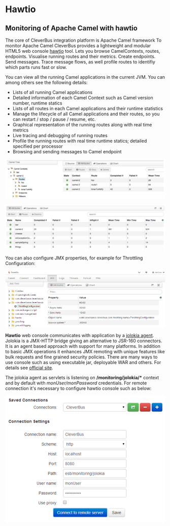 # Hawtio

## Monitoring of Apache Camel with hawtio

The core of CleverBus integration platform is Apache Camel framework To monitor Apache Camel CleverBus provides a lightweight and modular HTML5 web console [hawtio](http://hawt.io/) tool. Lets you browse CamelContexts, routes, endpoints. Visualise running routes and their metrics. Create endpoints. Send messages. Trace message flows, as well profile routes to identifiy which parts runs fast or slow.


You can view all the running Camel applications in the current JVM. You can among others see the following details:

-   Lists of all running Camel applications
-   Detailed information of each Camel Context such as Camel version number, runtime statics
-   Lists of all routes in each Camel applications and their runtime statistics
-   Manage the lifecycle of all Camel applications and their routes, so you can restart / stop / pause / resume, etc.
-   Graphical representation of the running routes along with real time metrics
-   Live tracing and debugging of running routes
-   Profile the running routes with real time runtime statics; detailed specified per processor
-   Browsing and sending messages to Camel endpoint

![ ](attachments/524343/917519.png)

![ ](attachments/524343/917518.png)

You can also configure JMX properties, for example for Throttling Configuration:

![ ](attachments/524343/917522.png)

**Hawtio** web console communicates with application by a [jolokia agent](http://jolokia.org/). Jolokia is a JMX-HTTP bridge giving an alternative to JSR-160 connectors. It is an agent based approach with support for many platforms. In addition to basic JMX operations it enhances JMX remoting with unique features like bulk requests and fine grained security policies. There are many ways to use console such as using executable jar, deployable WAR and others. For details see [official site](http://hawt.io/getstarted/index.html).

The jolokia agent as servlets is listening on **/monitoring/jolokia/\*** context and by default with *monUser/monPassword* credentials. For remote connection it's necessary to configure hawtio console such as below:

![ ](attachments/524343/917521.png)
